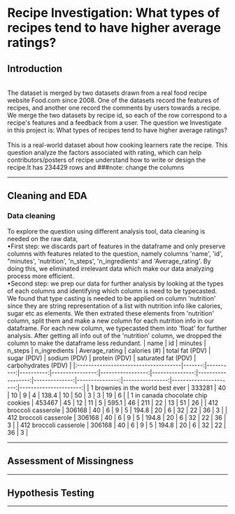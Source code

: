 # Recipe Investigation: What types of recipes tend to have higher average ratings?



## Introduction
<br />
The dataset is merged by two datasets drawn from a real food recipe website Food.com since 2008. One of the datasets record the features of recipes, and another one record the comments by users towards a recipe. We merge the two datasets by recipe id, so each of the row correspond to a recipe's features and a feedback from a user. The question we Investigate in this project is: What types of recipes tend to have higher average ratings?<br />
<br />
This is a real-world dataset about how cooking learners rate the recipe. This question analyze the factors associated with rating, which can help contributors/posters of recipe understand how to write or design the recipe.It has 234429 rows and
###note: change the columns


---

## Cleaning and EDA
### Data cleaning
To explore the question using different analysis tool, data cleaning is needed on the raw data, <br />
•First step: we discards part of features in the dataframe and only preserve columns with features related to the question, namely columns 'name', 'id', "minutes', 'nutrition', 'n_steps', 'n_ingredients' and 'Average_rating'. By doing this, we eliminated irrelevant data which make our data analyzing process more efficient. <br />
•Second step: we prep our data for further analysis by looking at the types of each columns and identifying which column is need to be typecasted. We found that type casting is needed to be applied on column 'nutrition' since they are string representation of a list with nutrition info like calories, sugar etc as elements. We then extrated these elements from 'nutrition' column, split them and make a new column for each nutrition info in our dataframe. For each new column, we typecasted them into 'float' for further analysis. After getting all info out of the 'nutrition' column, we dropped the column to make the dataframe less redundant.
| name                                 |     id |   minutes |   n_steps |   n_ingredients |   Average_rating |   calories (#) |   total fat (PDV) |   sugar (PDV) |   sodium (PDV) |   protein (PDV) |   saturated fat (PDV) |   carbohydrates (PDV) |
|:-------------------------------------|-------:|----------:|----------:|----------------:|-----------------:|---------------:|------------------:|--------------:|---------------:|----------------:|----------------------:|----------------------:|
| 1 brownies in the world    best ever | 333281 |        40 |        10 |               9 |                4 |          138.4 |                10 |            50 |              3 |               3 |                    19 |                     6 |
| 1 in canada chocolate chip cookies   | 453467 |        45 |        12 |              11 |                5 |          595.1 |                46 |           211 |             22 |              13 |                    51 |                    26 |
| 412 broccoli casserole               | 306168 |        40 |         6 |               9 |                5 |          194.8 |                20 |             6 |             32 |              22 |                    36 |                     3 |
| 412 broccoli casserole               | 306168 |        40 |         6 |               9 |                5 |          194.8 |                20 |             6 |             32 |              22 |                    36 |                     3 |
| 412 broccoli casserole               | 306168 |        40 |         6 |               9 |                5 |          194.8 |                20 |             6 |             32 |              22 |                    36 |                     3 |

---

## Assessment of Missingness


---

## Hypothesis Testing


---
